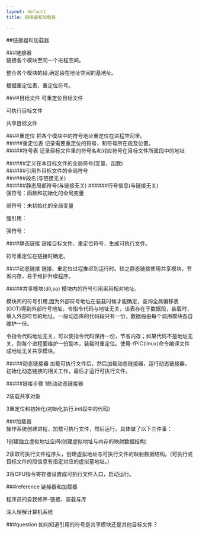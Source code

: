 ```yaml
---
layout: default
title: 链接器和加载器

---
```


##链接器和加载器   

###链接器   
链接各个模块至同一个进程空间。
  
整合各个模块的段,确定段在地址空间的基地址。

根据重定位表，重定位符号。    

####目标文件
可重定位目标文件

可执行目标文件

共享目标文件

####重定位
把各个模块中的符号地址重定位在进程空间里。   
#####重定位表
记录需要重定位的符号，和符号所在段及位置。   
#####符号表
记录目标文件里的符号名和对应符号在目标文件所属段中的地址    

######定义在本目标文件的全局符号(变量、函数)    
######引用外目标文件的全局符号    
######段名(与链接无关)    
######静态局部符号(与链接无关)
######行号信息(与链接无关)    
强符号：函数和初始化的全局变量      

弱符号：未初始化的全局变量     

强引用：
   
强符号：
    
####静态链接
链接目标文件、重定位符号，生成可执行文件。   

符号重定位在链接时确定。   

####动态链接
链接、重定位过程推迟到运行时。较之静态链接使用共享模块，节省内存，易于维护升级程序。            

#####共享模块(dll,so)
模块内的符号引用采用相对地址。   

模块间的符号引用,因为外部符号地址在装载时候才能确定，查询全局偏移表(GOT)得到外部符号地址，令指令代码与地址无关，该表存在于数据段，装载时，填入外部符号的地址。一般动态库的代码段只有一份，数据段由每个调用模块各自维护一份。   

令指令代码地址无关，可以使指令代码保持一份，节省内存；如果代码不是地址无关，则每个进程要维护一份副本，装载时重定位。使用-fPIC(linux)命令编译文件成地址无关共享模块。

#####动态链接器
加载可执行文件后，然后加载动态链接器，运行动态链接器，初始化动态链接的相关工作，最后才运行可执行文件。    

#####链接步骤
1启动动态链接器    

2装载共享对象           

3重定位和初始化(初始化执行.init段中的代码)             

            
###加载器   
操作系统创建进程，加载可执行文件，然后运行。具体做了以下三件事：
   
1创建独立虚拟地址空间(创建虚拟地址与内存的映射数据结构)    

2读取可执行文件程序头，创建虚拟地址与可执行文件的映射数据结构。(可执行或目标文件的段信息有指定对应的虚拟基地址。)     

3将CPU指令寄存器设置成可执行文件入口，启动运行。   


###reference
链接器和加载器

程序员的自我修养-链接、装载与库

深入理解计算机系统

###question
如何知道引用的符号是共享模块还是其他目标文件？   
